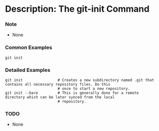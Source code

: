 # Description: The git-init Command

### Note
* None

### Common Examples
```
git init
```

### Detailed Examples
```
git init                # Creates a new subdirectory named .git that contains all necessary repository files. Do this
                        # once to start a new repository.
git init --bare         # This is generally done for a remote directory which can be later synced from the local
                        # repository.
```

### TODO
* None
